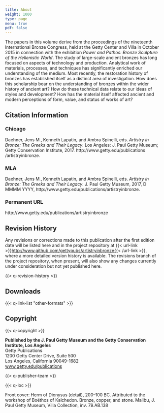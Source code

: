 ```yaml
---
title: About
weight: 1000
type: page
menu: true
pdf: false
---
```


The papers in this volume derive from the proceedings of the nineteenth International Bronze Congress, held at the Getty Center and Villa in October 2015 in connection with the exhibition *Power and Pathos: Bronze Sculpture of the Hellenistic World*. The study of large-scale ancient bronzes has long focused on aspects of technology and production. Analytical work of materials, processes, and techniques has significantly enriched our understanding of the medium. Most recently, the restoration history of bronzes has established itself as a distinct area of investigation. How does this scholarship bear on the understanding of bronzes within the wider history of ancient art? How do these technical data relate to our ideas of styles and development? How has the material itself affected ancient and modern perceptions of form, value, and status of works of art?

## Citation Information

### Chicago

<p>Daehner, Jens M., Kenneth Lapatin, and Ambra Spinelli, eds. <em>Artistry in Bronze: The Greeks and Their Legacy</em>. Los Angeles: J. Paul Getty Museum; Getty Conservation Institute, 2017. http://www.getty.edu&#8203;/publications&#8203;/artistryinbronze.</p>

### MLA

<p>Daehner, Jens M., Kenneth Lapatin, and Ambra Spinelli, eds. <em>Artistry in Bronze: The Greeks and Their Legacy</em>. J. Paul Getty Museum, 2017, <span class="cite-current-date" id="js-date">D MMMM YYYY</span>, http://www.getty.edu&#8203;/publications&#8203;/artistryinbronze.</p>

### Permanent URL

<p>http://www.getty.edu/&#8203;publications/&#8203;artistryinbronze</p>

## Revision History

Any revisions or corrections made to this publication after the first edition date will be listed here and in the project repository at {{< url-link >}}http://www.github.com/gettypubs/artistryinbronze{{< /url-link >}}, where a more detailed version history is available. The revisions branch of the project repository, when present, will also show any changes currently under consideration but not yet published here.

{{< q-revision-history >}}

## Downloads

{{< q-link-list "other-formats" >}}

## Copyright

{{< q-copyright >}}

**Published by the J. Paul Getty Museum and the Getty Conservation Institute, Los Angeles**<br />
Getty Publications<br />
1200 Getty Center Drive, Suite 500<br />
Los Angeles, California 90049-1682<br />
www.getty.edu/publications

{{< q-publisher-team >}}

{{< q-loc >}}

Front cover: Herm of Dionysus (detail), 200–100 BC. Attributed to the workshop of Boëthos of Kalchedon. Bronze, copper, and stone. Malibu, J. Paul Getty Museum, Villa Collection, inv. 79.AB.138
